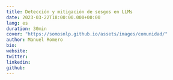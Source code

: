 ```yaml
---
title: Detección y mitigación de sesgos en LLMs
date: 2023-03-22T18:00:00.000+00:00
lang: es
duration: 30min
cover: "https://somosnlp.github.io/assets/images/comunidad/"
author: Manuel Romero
bio: 
website: 
twitter: 
linkedin: 
github: 
---
```


<EventSummary
    description=""
    poster="https://somosnlp.github.io/assets/images/eventos/"
    video=""
    name=""
    website=""
    twitter=""
    linkedin=""
    github=""
    bio=""
/>
